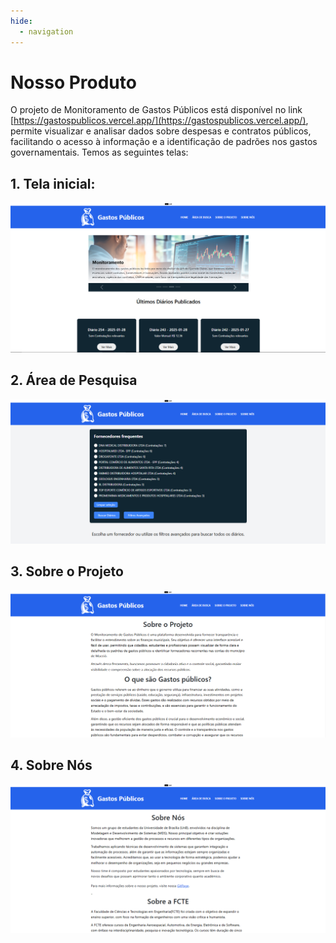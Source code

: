 ```yaml
---
hide:
  - navigation
---
```


# Nosso Produto

O projeto de Monitoramento de Gastos Públicos está disponível no link [https://gastospublicos.vercel.app/](https://gastospublicos.vercel.app/), permite visualizar e analisar dados sobre despesas e contratos públicos, facilitando o acesso à informação e a identificação de padrões nos gastos governamentais. Temos as seguintes telas:

## 1. Tela inicial:
![Imagem Tela Inicial](Home.png)

## 2. Área de Pesquisa
![Imagem Área de Pesquisa](Area_pesquisa.png)
   
## 3. Sobre o Projeto
![Imagem Sobre o Projeto](Sobre_projeto.png)

## 4. Sobre Nós
![Imagem Sobre Nós](Sobre_nos.png)